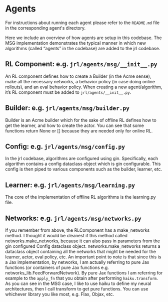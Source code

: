 # Agents

For instructions about running each agent please refer to the `README.md` file
in the corresponding agent's directory.

Here we include an overview of how
agents are setup in this codebase.
The MSG implementation demonstrates the typical manner in which new algorithms
(called “agents” in the codebase) are added to the jrl codebase.

## RL Component: e.g. `jrl/agents/msg/__init__.py`
An RL component defines how to create a Builder (in the Acme sense), make all
the necessary networks, a behavior policy (in case doing online rollouts), and
an eval behavior policy. When creating a new agent/algorithm, it’s RL component
must be added to `jrl/agents/__init__.py`.

## Builder: e.g. `jrl/agents/msg/builder.py`
Builder is an Acme builder which for the sake of offline RL defines how to get
the learner, and how to create the actor. You can see that some functions return
None or [] because they are needed only for online RL.

## Config: e.g. `jrl/agents/msg/config.py`
In the jrl codebase, algorithms are configured using gin. Specifically, each
algorithm contains a config dataclass object which is gin configurable. This
config is then piped to various components such as the builder, learner, etc.

## Learner: e.g. `jrl/agents/msg/learning.py`
The core of the implementation of offline RL algorithms is the learning.py file.

## Networks: e.g. `jrl/agents/msg/networks.py`
If you remember from above, the RLComponent has a make_networks method. I
thought it would be cleanest if this method called networks.make_networks,
because it can also pass in parameters from the gin configured Config dataclass
object. networks.make_networks returns a dataclass object containing all the
networks that might be needed for the learner, actor, eval policy, etc. An
important point to note is that since this is a Jax implementation, by networks,
I am actually referring to pure Jax functions (or containers of pure Jax
functions e.g. networks_lib.FeedForwardNetwork). By pure Jax functions I am
referring for example to the `apply_fn` that you obtain after performing
`haiku.transform`. As you can see in the MSG
case, I like to use haiku to define my neural architectures, then I call
transform to get pure functions. You can use whichever library you like most,
e.g. Flax, Objax, etc.
